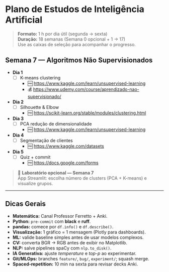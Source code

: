 # Plano de Estudos de Inteligência Artificial
> **Formato:** 1 h por dia útil (segunda → sexta)  
> **Duração:** 18 semanas (Semana 0 opcional + 1 → 17)  
> Use as caixas de seleção para acompanhar o progresso.

## Semana 7 — Algoritmos Não Supervisionados
- **Dia 1**  
  - [ ] K-means clustering  
    - 🆓 <https://www.kaggle.com/learn/unsupervised-learning>  
    - 💰 <https://www.udemy.com/course/aprendizado-nao-supervisionado/>
- **Dia 2**  
  - [ ] Silhouette & Elbow  
    - 🆓 <https://scikit-learn.org/stable/modules/clustering.html>
- **Dia 3**  
  - [ ] PCA redução de dimensionalidade  
    - 🆓 <https://www.kaggle.com/learn/unsupervised-learning>
- **Dia 4**  
  - [ ] Segmentação de clientes  
    - 🆓 <https://www.kaggle.com/datasets>
- **Dia 5**  
  - [ ] Quiz + commit  
    - 🆓 <https://docs.google.com/forms>

> 🔬 **Laboratório opcional — Semana 7**  
> App Streamlit: escolha número de clusters (PCA + K-means) e visualize grupos.

---

## Dicas Gerais
- **Matemática:** Canal Professor Ferretto + Anki.  
- **Python:** `pre-commit` com **black** e **ruff**.  
- **pandas:** comece por `df.info()` e `df.describe()`.  
- **Visualização:** 1 gráfico = 1 mensagem (Plotly para dashboards).  
- **ML:** valide baseline simples antes de usar modelos complexos.  
- **CV:** converta BGR → RGB antes de exibir no Matplotlib.  
- **NLP:** salve pipelines spaCy com `nlp.to_disk()`.  
- **IA Generativa:** ajuste *temperature* e *top-p* ao experimentar.  
- **Git/MLOps:** branches `feature/`, `bug/`, `experiment/`; squash merge.  
- **Spaced-repetition:** 10 min na sexta para revisar decks Anki.